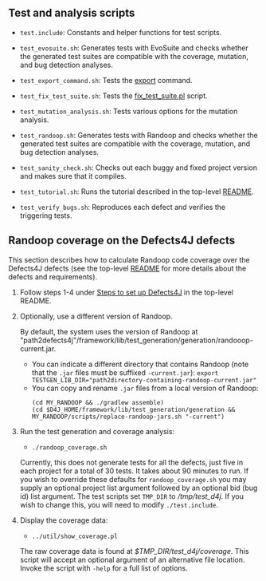 Test and analysis scripts
----------------

* `test.include`: Constants and helper functions for test scripts.

* `test_evosuite.sh`: Generates tests with EvoSuite and checks whether the
   generated test suites are compatible with the coverage, mutation, and bug
   detection analyses.

* `test_export_command.sh`: Tests the
  [export](https://github.com/rjust/defects4j/blob/master/framework/bin/d4j/d4j-export) command.

* `test_fix_test_suite.sh`: Tests the
  [fix_test_suite.pl](https://github.com/rjust/defects4j/blob/master/framework/util/fix_test_suite.pl) script.

* `test_mutation_analysis.sh`: Tests various options for the mutation analysis.

* `test_randoop.sh`: Generates tests with Randoop and checks whether the
   generated test suites are compatible with the coverage, mutation, and bug
   detection analyses.

* `test_sanity_check.sh`: Checks out each buggy and fixed project version and
   makes sure that it compiles.

* `test_tutorial.sh`: Runs the tutorial described in the top-level
   [README](https://github.com/rjust/defects4j#using-defects4j).

* `test_verify_bugs.sh`: Reproduces each defect and verifies the triggering
   tests.

Randoop coverage on the Defects4J defects
----------------
This section describes how to calculate Randoop code coverage over the Defects4J
defects (see the top-level
[README](https://github.com/rjust/defects4j/blob/master/README.md) for
more details about the defects and requirements).

1. Follow steps 1-4 under
   [Steps to set up
   Defects4J](https://github.com/rjust/defects4j/blob/master/README.md#steps-to-set-up-defects4j)
   in the top-level README.

2. Optionally, use a different version of Randoop.

   By default, the system uses the version of Randoop at
   "path2defects4j"/framework/lib/test_generation/generation/randooop-current.jar.

    * You can indicate a different directory that contains Randoop (note that the `.jar` files must be suffixed `-current.jar`):
      ```export TESTGEN_LIB_DIR="path2directory-containing-randoop-current.jar"```
    * You can copy and rename `.jar` files from a local version of Randoop:
      ```
      (cd MY_RANDOOP && ./gradlew assemble)
      (cd $D4J_HOME/framework/lib/test_generation/generation && MY_RANDOOP/scripts/replace-randoop-jars.sh "-current")
      ```

3. Run the test generation and coverage analysis:
    - `./randoop_coverage.sh`

    Currently, this does not generate tests for all the defects, just five in
    each project for a total of 30 tests. It takes about 90 minutes to run.
    If you wish to override these defaults for `randoop_coverage.sh` you may
    supply an optional project list argument followed by an optional bid
    (bug id) list argument.
    The test scripts set `TMP_DIR` to */tmp/test_d4j*. If you wish to change
    this, you will need to modify `./test.include`.

4. Display the coverage data:
    - `../util/show_coverage.pl`

    The raw coverage data is found at *$TMP_DIR/test_d4j/coverage*.
    This script will accept an optional argument of an alternative file location.
    Invoke the script with `-help` for a full list of options.
